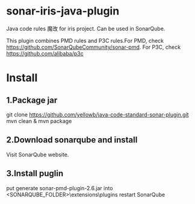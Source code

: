 # sonar-iris-java-plugin

Java code rules 魔改 for iris project. Can be used in SonarQube.

This plugin combines PMD rules and P3C rules.For PMD, check https://github.com/SonarQubeCommunity/sonar-pmd. For P3C, check https://github.com/alibaba/p3c

# Install 
## 1.Package jar
git clone https://github.com/yellowb/java-code-standard-sonar-plugin.git
mvn clean & mvn package

## 2.Download sonarqube and install
Visit SonarQube website.

## 3.Install puglin
put generate sonar-pmd-plugin-2.6.jar into <SONARQUBE_FOLDER>\extensions\plugins
restart SonarQube

